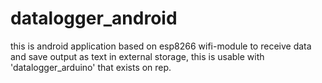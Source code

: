 # datalogger_android
this is android application based on esp8266 wifi-module to receive data and save output as text in external storage, this is usable with 'datalogger_arduino' that exists on rep.
